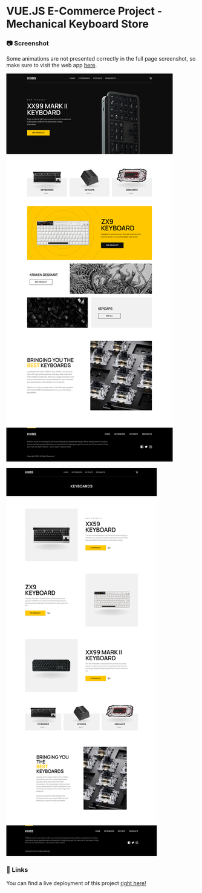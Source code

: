 # VUE.JS E-Commerce Project - Mechanical Keyboard Store

### :camera: Screenshot

Some animations are not presented correctly in the full page screenshot, so make sure to visit the web app [here](https://keyboardshop.vercel.app/).

![Landing Page](./screenshots/screencapture-keyboardshop-vercel-app-2025-04-26-21_42_11.png)

![Keyboard Product Page](./screenshots/screencapture-keyboardshop-vercel-app-keyboards-2025-04-26-21_46_46.png)

### :link: Links

You can find a live deployment of this project [right here!](https://keyboardshop.vercel.app/)


